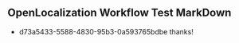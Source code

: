 ## OpenLocalization Workflow Test MarkDown
* d73a5433-5588-4830-95b3-0a593765bdbe 
thanks!<!--HONumber=Mar16_HO4-->
